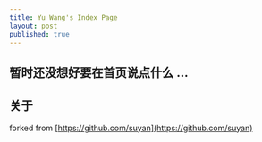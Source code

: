 ```yaml
---
title: Yu Wang's Index Page
layout: post
published: true
---
```


## 暂时还没想好要在首页说点什么 ...


## 关于

forked from [https://github.com/suyan](https://github.com/suyan)